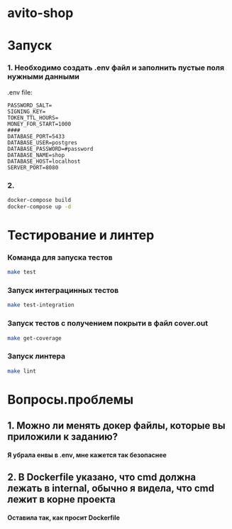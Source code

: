 # avito-shop

# Запуск
### 1. Необходимо создать .env файл и заполнить пустые поля нужными данными
.env file:
```dotenv
PASSWORD_SALT=
SIGNING_KEY=
TOKEN_TTL_HOURS=
MONEY_FOR_START=1000
####
DATABASE_PORT=5433
DATABASE_USER=postgres
DATABASE_PASSWORD=#password
DATABASE_NAME=shop
DATABASE_HOST=localhost
SERVER_PORT=8080
```
### 2. 
```bash
docker-compose build
docker-compose up -d
```

# Тестирование и линтер
### Команда для запуска тестов 
```bash
make test 
```
### Запуск интеграцинных тестов
```bash
make test-integration
```
### Запуск тестов с получением покрыти в файл cover.out
```bash
make get-coverage
```
### Запуск линтера
```bash
make lint
```

# Вопросы.проблемы
## 1. Можно ли менять докер файлы, которые вы приложили к заданию?
#### Я убрала енвы в .env, мне кажется так безопаснее
## 2. В Dockerfile указано, что cmd должна лежать в internal, обычно я видела, что cmd лежит в корне проекта
#### Оставила так, как просит Dockerfile